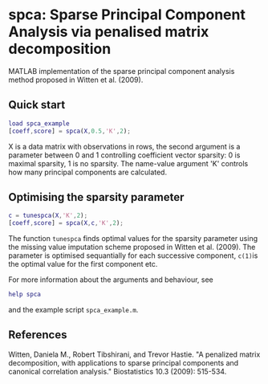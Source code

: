 # spca: Sparse Principal Component Analysis via penalised matrix decomposition

MATLAB implementation of the sparse principal component analysis method proposed in Witten et al. (2009).

## Quick start

```MATLAB
load spca_example
[coeff,score] = spca(X,0.5,'K',2);
```

X is a data matrix with observations in rows, the second argument is a parameter between 0 and 1 controlling coefficient vector sparsity: 0 is maximal sparsity, 1 is no sparsity. The name-value argument 'K' controls how many principal components are calculated.

## Optimising the sparsity parameter
```MATLAB
c = tunespca(X,'K',2);
[coeff,score] = spca(X,c,'K',2);
```

The function `tunespca` finds optimal values for the sparsity parameter using the missing value imputation scheme proposed in Witten et al. (2009). The parameter is optimised sequantially for each successive component, `c(1)`is the optimal value for the first component etc.

For more information about the arguments and behaviour, see
```MATLAB
help spca
```
and the example script `spca_example.m`.

## References

Witten, Daniela M., Robert Tibshirani, and Trevor Hastie. "A penalized matrix decomposition, with applications to sparse principal components and canonical correlation analysis." Biostatistics 10.3 (2009): 515-534.

